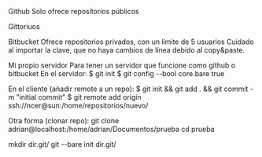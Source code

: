Github
Solo ofrece repositorios públicos

Gittoriuos


Bitbucket
Ofrece repositorios privados, con un límite de 5 usuarios
Cuidado al importar la clave, que no haya cambios de línea debido al copy&paste.


Mi propio servidor
Para tener un servidor que funcione como github o bitbucket
En el servidor:
	$ git init
	$ git config --bool core.bare true

En el cliente (añadir remote a un repo):
	$ git init && git add . && git commit -m "initial commit"
	$ git remote add origin ssh://ncer@sun:/home/repositorios/nuevo/

Otra forma (clonar repo):
  git clone adrian@localhost:/home/adrian/Documentos/prueba
  cd prueba



mkdir dir.git/
git --bare init dir.git/
